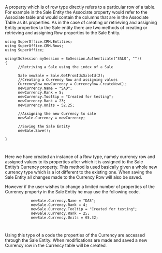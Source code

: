 <properties date="2016-05-10"
SortOrder="71"
/>

A property which is of row type directly refers to a particular row of a table. For example in the Sale Entity the Associate property would refer to the Associate table and would contain the columns that are in the Associate Table as its properties. As in the case of creating or retrieving and assigning Entity properties to the Sale entity there are two methods of creating or retrieving and assigning Row properties to the Sale Entity.

 

```
using SuperOffice.CRM.Entities;
using SuperOffice.CRM.Rows;
using SuperOffice;
 
using(SoSession mySession = SoSession.Authenticate("SAL0", ""))
{
      //Retriving a Sale using the index of a Sale
 
      Sale newSale = Sale.GetFromIdxSaleId(2);
      //Creating a Currency Row and assigning values
      CurrencyRow newCurrency = CurrencyRow.CreateNew();
      newCurrency.Name = "SAD";
      newCurrency.Rank = 5;
      newCurrency.Tooltip = "Created for testing";
      newCurrency.Rank = 23;
      newCurrency.Units = 52.25;
     
      //Assigning the new Currency to sale
      newSale.Currency = newCurrency;
           
      //Saving the Sale Entity
      newSale.Save();
           
}

 
```

Here we have created an instance of a Row type, namely currency row and assigned values to its properties after which it is assigned to the Sale Entity’s Currency property. This method is used basically given a whole new currency type which is a lot different to the existing one. When saving the Sale Entity all changes made to the Currency Row will also be saved.

However if the user wishes to change a limited number of properties of the Currency property in the Sale Entity he may use the following code.

 

```
            newSale.Currency.Name = "DAS";
            newSale.Currency.Rank = 4;
            newSale.Currency.Tooltip = "Created for testing";
            newSale.Currency.Rank = 25;
            newSale.Currency.Units = 65.32;             

 
```

Using this type of a code the properties of the Currency are accessed through the Sale Entity. When modifications are made and saved a new Currency row in the Currency table will be created.

 
